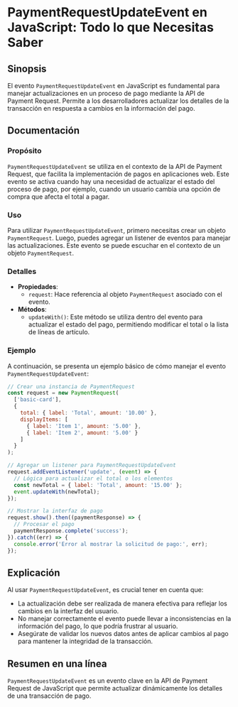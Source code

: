 <!--
Meta Description: # PaymentRequestUpdateEvent en JavaScript: Todo lo que Necesitas Saber ## Sinopsis El evento `PaymentRequestUpdateEvent` en JavaScript es fundamental ...
Meta Keywords: pago, paymentrequestupdateevent, evento, para, request
-->

# PaymentRequestUpdateEvent en JavaScript: Todo lo que Necesitas Saber

## Sinopsis
El evento `PaymentRequestUpdateEvent` en JavaScript es fundamental para manejar actualizaciones en un proceso de pago mediante la API de Payment Request. Permite a los desarrolladores actualizar los detalles de la transacción en respuesta a cambios en la información del pago.

## Documentación
### Propósito
`PaymentRequestUpdateEvent` se utiliza en el contexto de la API de Payment Request, que facilita la implementación de pagos en aplicaciones web. Este evento se activa cuando hay una necesidad de actualizar el estado del proceso de pago, por ejemplo, cuando un usuario cambia una opción de compra que afecta el total a pagar.

### Uso
Para utilizar `PaymentRequestUpdateEvent`, primero necesitas crear un objeto `PaymentRequest`. Luego, puedes agregar un listener de eventos para manejar las actualizaciones. Este evento se puede escuchar en el contexto de un objeto `PaymentRequest`.

### Detalles
- **Propiedades**: 
  - `request`: Hace referencia al objeto `PaymentRequest` asociado con el evento.
- **Métodos**:
  - `updateWith()`: Este método se utiliza dentro del evento para actualizar el estado del pago, permitiendo modificar el total o la lista de líneas de artículo.

### Ejemplo
A continuación, se presenta un ejemplo básico de cómo manejar el evento `PaymentRequestUpdateEvent`:

```javascript
// Crear una instancia de PaymentRequest
const request = new PaymentRequest(
  ['basic-card'],
  {
    total: { label: 'Total', amount: '10.00' },
    displayItems: [
      { label: 'Item 1', amount: '5.00' },
      { label: 'Item 2', amount: '5.00' }
    ]
  }
);

// Agregar un listener para PaymentRequestUpdateEvent
request.addEventListener('update', (event) => {
  // Lógica para actualizar el total o los elementos
  const newTotal = { label: 'Total', amount: '15.00' };
  event.updateWith(newTotal);
});

// Mostrar la interfaz de pago
request.show().then((paymentResponse) => {
  // Procesar el pago
  paymentResponse.complete('success');
}).catch((err) => {
  console.error('Error al mostrar la solicitud de pago:', err);
});
```

## Explicación
Al usar `PaymentRequestUpdateEvent`, es crucial tener en cuenta que:
- La actualización debe ser realizada de manera efectiva para reflejar los cambios en la interfaz del usuario.
- No manejar correctamente el evento puede llevar a inconsistencias en la información del pago, lo que podría frustrar al usuario.
- Asegúrate de validar los nuevos datos antes de aplicar cambios al pago para mantener la integridad de la transacción.

## Resumen en una línea
`PaymentRequestUpdateEvent` es un evento clave en la API de Payment Request de JavaScript que permite actualizar dinámicamente los detalles de una transacción de pago.